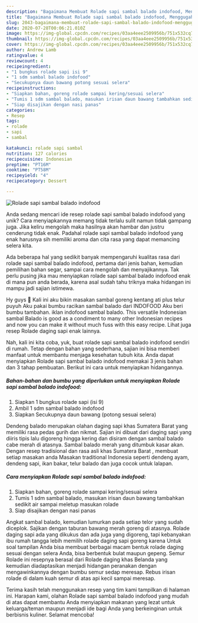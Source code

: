 ```yaml
---
description: "Bagaimana Membuat Rolade sapi sambal balado indofood, Menggugah Selera"
title: "Bagaimana Membuat Rolade sapi sambal balado indofood, Menggugah Selera"
slug: 2043-bagaimana-membuat-rolade-sapi-sambal-balado-indofood-menggugah-selera
date: 2020-07-28T00:06:21.010Z
image: https://img-global.cpcdn.com/recipes/03aa4eee2509956b/751x532cq70/rolade-sapi-sambal-balado-indofood-foto-resep-utama.jpg
thumbnail: https://img-global.cpcdn.com/recipes/03aa4eee2509956b/751x532cq70/rolade-sapi-sambal-balado-indofood-foto-resep-utama.jpg
cover: https://img-global.cpcdn.com/recipes/03aa4eee2509956b/751x532cq70/rolade-sapi-sambal-balado-indofood-foto-resep-utama.jpg
author: Andrew Lamb
ratingvalue: 4
reviewcount: 4
recipeingredient:
- "1 bungkus rolade sapi isi 9"
- "1 sdm sambal balado indofood"
- "Secukupnya daun bawang potong sesuai selera"
recipeinstructions:
- "Siapkan bahan, goreng rolade sampai kering/sesuai selera"
- "Tumis 1 sdm sambal balado, masukan irisan daun bawang tambahkan sedikit air sampai meletup masukan rolade"
- "Siap disajikan dengan nasi panas"
categories:
- Resep
tags:
- rolade
- sapi
- sambal

katakunci: rolade sapi sambal 
nutrition: 127 calories
recipecuisine: Indonesian
preptime: "PT16M"
cooktime: "PT58M"
recipeyield: "4"
recipecategory: Dessert

---
```



![Rolade sapi sambal balado indofood](https://img-global.cpcdn.com/recipes/03aa4eee2509956b/751x532cq70/rolade-sapi-sambal-balado-indofood-foto-resep-utama.jpg)

Anda sedang mencari ide resep rolade sapi sambal balado indofood yang unik? Cara menyiapkannya memang tidak terlalu sulit namun tidak gampang juga. Jika keliru mengolah maka hasilnya akan hambar dan justru cenderung tidak enak. Padahal rolade sapi sambal balado indofood yang enak harusnya sih memiliki aroma dan cita rasa yang dapat memancing selera kita.

Ada beberapa hal yang sedikit banyak mempengaruhi kualitas rasa dari rolade sapi sambal balado indofood, pertama dari jenis bahan, kemudian pemilihan bahan segar, sampai cara mengolah dan menyajikannya. Tak perlu pusing jika mau menyiapkan rolade sapi sambal balado indofood enak di mana pun anda berada, karena asal sudah tahu triknya maka hidangan ini mampu jadi sajian istimewa.

Hy guys 🤩 Kali ini aku bikin masakan sambal goreng kentang ati plus telur puyuh Aku pakai bumbu racikan sambal balado dari INDOFOOD Aku beri bumbu tambahan. iklan indofood sambal balado. This versatile Indonesian sambal Balado is good as a condiment to many other Indonesian recipes and now you can make it without much fuss with this easy recipe. Lihat juga resep Rolade daging sapi enak lainnya.


Nah, kali ini kita coba, yuk, buat rolade sapi sambal balado indofood sendiri di rumah. Tetap dengan bahan yang sederhana, sajian ini bisa memberi manfaat untuk membantu menjaga kesehatan tubuh kita. Anda dapat menyiapkan Rolade sapi sambal balado indofood memakai 3 jenis bahan dan 3 tahap pembuatan. Berikut ini cara untuk menyiapkan hidangannya.

<!--inarticleads1-->

##### Bahan-bahan dan bumbu yang diperlukan untuk menyiapkan Rolade sapi sambal balado indofood:

1. Siapkan 1 bungkus rolade sapi (isi 9)
1. Ambil 1 sdm sambal balado indofood
1. Siapkan Secukupnya daun bawang (potong sesuai selera)


Dendeng balado merupakan olahan daging sapi khas Sumatera Barat yang memiliki rasa pedas gurih dan nikmat. Sajian ini dibuat dari daging sapi yang diiris tipis lalu digoreng hingga kering dan disiram dengan sambal balado cabe merah di atasnya. Sambal balado merah yang ditumbuk kasar akan. Dengan resep tradisional dan rasa asli khas Sumatera Barat , membuat setiap masakan anda Masakan traditional Indonesia seperti dendeng ayam, dendeng sapi, ikan bakar, telur balado dan juga cocok untuk lalapan. 

<!--inarticleads2-->

##### Cara menyiapkan Rolade sapi sambal balado indofood:

1. Siapkan bahan, goreng rolade sampai kering/sesuai selera
1. Tumis 1 sdm sambal balado, masukan irisan daun bawang tambahkan sedikit air sampai meletup masukan rolade
1. Siap disajikan dengan nasi panas


Angkat sambal balado, kemudian lumurkan pada setiap telor yang sudah diceplok. Sajikan dengan taburan bawang merah goreng di atasnya. Rolade daging sapi ada yang dikukus dan ada juga yang digoreng, tapi kebanyakan ibu rumah tangga lebih memilih rolade daging sapi goreng karena Untuk soal tampilan Anda bisa membuat berbagai macam bentuk rolade daging sesuai dengan selera Anda, bisa berbentuk bulat maupun gepeng. Semur Rolade ini resepnya berasal dari Rolade daging khas Belanda yang kemudian diadaptasikan menjadi hidangan peranakan dengan mengawinkannya dengan bumbu semur sedap meresap. Rebus irisan rolade di dalam kuah semur di atas api kecil sampai meresap. 

Terima kasih telah menggunakan resep yang tim kami tampilkan di halaman ini. Harapan kami, olahan Rolade sapi sambal balado indofood yang mudah di atas dapat membantu Anda menyiapkan makanan yang lezat untuk keluarga/teman maupun menjadi ide bagi Anda yang berkeinginan untuk berbisnis kuliner. Selamat mencoba!
